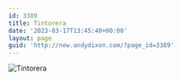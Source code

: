 ```yaml
---
id: 3389
title: Tintorera
date: '2023-03-17T13:45:40+00:00'
layout: page
guid: 'http://new.andydixon.com/?page_id=3389'
---
```


![Tintorera](https://i0.wp.com/assets.g8x2.ldn.idrivee2-23.com/posters/Tintorera%2001.jpg?w=1200&ssl=1 "Tintorera")